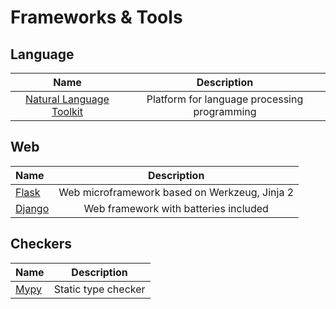 # Frameworks & Tools


## Language

Name | Description
:------:|:-------:
[Natural Language Toolkit](https://www.nltk.org)  | Platform for language processing programming |

## Web

Name | Description
:------|:-------:
[Flask](http://flask.pocoo.org)  | Web microframework based on Werkzeug, Jinja 2
[Django](https://www.djangoproject.com)  | Web framework with batteries included

## Checkers

Name | Description
:------ |:------:
[Mypy](http://mypy-lang.org) | Static type checker

